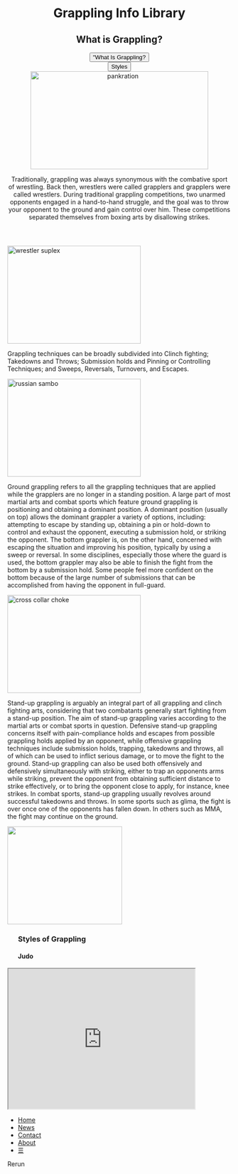 

<html lang="en">

<header>
  <div class="container-fluid">
    <h1 class="red-text">Grappling Info Library</h1>
    <h2 class="red-text">What is Grappling?</h2>
    <button type="button" class="btn btn-primary">"What Is Grappling?</button></div>
  <button type="button" class="btn btn-info">Styles</button>

  <body>
    <div class="container">
      <img src="http://www.bjjee.com/wp-content/uploads/2014/08/greek-wrestling.jpg" alt="pankration" style="width:400px;height:220px;">
      <p class="green-text">Traditionally, grappling was always synonymous with the combative sport of wrestling. Back then, wrestlers were called grapplers and grapplers were called wrestlers. During traditional grappling competitions, two unarmed opponents engaged in a hand-to-hand
        struggle, and the goal was to throw your opponent to the ground and gain control over him. These competitions separated themselves from boxing arts by disallowing strikes.</p>
</header>

<img src="http://madisongoldenknightswrestling.com/wp-content/uploads/2014/03/Take-the-Five.jpg" alt="wrestler suplex" style="width:300px;height:220px;">
<p class="green-text">Grappling techniques can be broadly subdivided into Clinch fighting; Takedowns and Throws; Submission holds and Pinning or Controlling Techniques; and Sweeps, Reversals, Turnovers, and Escapes.</p>
<img src="http://img.yonhapnews.co.kr/photo/yna/YH/2012/01/17/PYH2012011704160034100_P2.jpg" alt="russian sambo" style="width:300px;height:220px;">
<p>Ground grappling refers to all the grappling techniques that are applied while the grapplers are no longer in a standing position. A large part of most martial arts and combat sports which feature ground grappling is positioning and obtaining a dominant
  position. A dominant position (usually on top) allows the dominant grappler a variety of options, including: attempting to escape by standing up, obtaining a pin or hold-down to control and exhaust the opponent, executing a submission hold, or striking
  the opponent. The bottom grappler is, on the other hand, concerned with escaping the situation and improving his position, typically by using a sweep or reversal. In some disciplines, especially those where the guard is used, the bottom grappler may
  also be able to finish the fight from the bottom by a submission hold. Some people feel more confident on the bottom because of the large number of submissions that can be accomplished from having the opponent in full-guard.</p>

<img style="width: 300px; height: 220px;" src="http://www.baystatebrazilianjiujitsu.com/images/ROBERTO_CYBORG_ABREU_2009_BJJ_Championships.jpg" alt="cross collar choke" />
<p>Stand-up grappling is arguably an integral part of all grappling and clinch fighting arts, considering that two combatants generally start fighting from a stand-up position. The aim of stand-up grappling varies according to the martial arts or combat
  sports in question. Defensive stand-up grappling concerns itself with pain-compliance holds and escapes from possible grappling holds applied by an opponent, while offensive grappling techniques include submission holds, trapping, takedowns and throws,
  all of which can be used to inflict serious damage, or to move the fight to the ground. Stand-up grappling can also be used both offensively and defensively simultaneously with striking, either to trap an opponents arms while striking, prevent the opponent
  from obtaining sufficient distance to strike effectively, or to bring the opponent close to apply, for instance, knee strikes. In combat sports, stand-up grappling usually revolves around successful takedowns and throws. In some sports such as glima,
  the fight is over once one of the opponents has fallen down. In others such as MMA, the fight may continue on the ground.</p>
<img src="http://beliefsoftheheart.com/wp-content/uploads/2014/02/Kodo-Flip.jpg" style="width: 258px; height: 220px;" </img>
</div>
</body>
 <ul> <h3 class="red-text">Styles of Grappling</h3>
   <h4 class="red-text">Judo</h3></ul>
    <iframe width="420" height="315"
src=https://youtu.be/O-BsQGK0XW0>
</iframe> 
  

  <ul class="topnav" id="myTopnav">
  <li><a href="#home">Home</a></li>
  <li><a href="#news">News</a></li>
  <li><a href="#contact">Contact</a></li>
  <li><a href="#about">About</a></li>
  <li class="icon">
    <a href="javascript:void(0);" onclick="myFunction()">&#9776;</a>
  </li>
</ul>
  

Rerun
